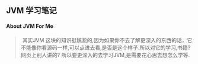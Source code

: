 ## 				JVM 学习笔记



#### About JVM For Me



> ​	其实JVM 这块的知识挺尴尬的,因为如果你不去了解更深入的东西的话，它不能像你看源码一样,可以点进去看,是否是这个样子.所以对它的学习,书籍?网页上别人讲的?   所以要更深入的去学习JVM,是需要花心思去想怎么学等.